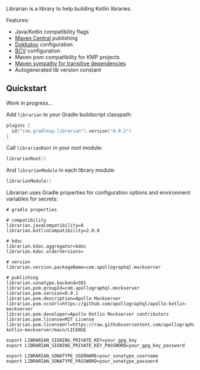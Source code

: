 Librarian is a library to help building Kotlin libraries. 

Features:

- Java/Kotlin compatibility flags
- [Maven Central](https://central.sonatype.com/) publishing
- [Dokkatoo](https://github.com/adamko-dev/dokkatoo) configuration 
- [BCV](https://github.com/Kotlin/binary-compatibility-validator) configuration
- Maven pom compatibility for KMP projects
- [Maven sympathy for transitive dependencies](https://jakewharton.com/nonsensical-maven-is-still-a-gradle-problem/)
- Autogenerated lib version constant

## Quickstart

Work in progress...

Add `librarian` to your Gradle buildscript classpath:

```kotlin
plugins {
  id("com.gradleup.librarian").version("0.0.2")
}
```

Call `librarianRoot` in your root module:

```kotlin
librarianRoot()
```

And `librarianModule` in each library module:

```kotlin
librarianModule()
```

Librarian uses Gradle properties for configuration options and environment variables for secrets:

```properties
# gradle properties

# compatibility
librarian.javaCompatibility=8
librarian.kotlinCompatibility=2.0.0

# kdoc
librarian.kdoc.aggregator=kdoc
librarian.kdoc.olderVersions=

# version
librarian.version.packageName=com.apollographql.mockserver

# publishing
librarian.sonatype.backend=S01
librarian.pom.groupId=com.apollographql.mockserver
librarian.pom.version=0.0.1
librarian.pom.description=Apollo Mockserver
librarian.pom.vcsUrl=https://github.com/apollographql/apollo-kotlin-mockserver
librarian.pom.developer=Apollo Kotlin Mockserver contributors
librarian.pom.license=MIT License
librarian.pom.licenseUrl=https://raw.githubusercontent.com/apollographql/apollo-kotlin-mockserver/main/LICENSE
```

```shell
export LIBRARIAN_SIGNING_PRIVATE_KEY=your_gpg_key
export LIBRARIAN_SIGNING_PRIVATE_KEY_PASSWORD=your_gpg_key_password

export LIBRARIAN_SONATYPE_USERNAME=your_sonatype_username
export LIBRARIAN_SONATYPE_PASSWORD=your_sonatype_password
```

